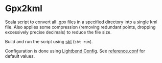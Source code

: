 # Gpx2kml

Scala script to convert all .gpx files in a specified directory into a single kml file. Also applies some compression (removing redundant points, dropping excessively precise decimals) to reduce the file size.

Build and run the script using [sbt](https://www.scala-sbt.org/) (`sbt run`).

Configuration is done using [Lightbend Config](https://github.com/lightbend/config). See [reference.conf](src/main/resources/reference.conf) for default values.
